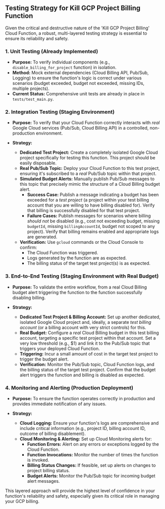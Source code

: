 ## Testing Strategy for Kill GCP Project Billing Function

Given the critical and destructive nature of the 'Kill GCP Project Billing' Cloud Function, a robust, multi-layered testing strategy is essential to ensure its reliability and safety.

### 1. Unit Testing (Already Implemented)

*   **Purpose:** To verify individual components (e.g., `disable_billing_for_project` function) in isolation.
*   **Method:** Mock external dependencies (Cloud Billing API, Pub/Sub, Logging) to ensure the function's logic is correct under various scenarios (budget exceeded, budget not exceeded, missing IDs, multiple projects).
*   **Current Status:** Comprehensive unit tests are already in place in `tests/test_main.py`.

### 2. Integration Testing (Staging Environment)

*   **Purpose:** To verify that your Cloud Function correctly interacts with *real* Google Cloud services (Pub/Sub, Cloud Billing API) in a controlled, non-production environment.

*   **Strategy:**
    *   **Dedicated Test Project:** Create a completely isolated Google Cloud project specifically for testing this function. This project should be easily disposable.
    *   **Real Pub/Sub Topic:** Deploy your Cloud Function to this test project, ensuring it's subscribed to a *real* Pub/Sub topic within that project.
    *   **Simulated Budget Alerts:** Manually publish Pub/Sub messages to this topic that precisely mimic the structure of a Cloud Billing budget alert.
        *   **Success Case:** Publish a message indicating a budget has been exceeded for a *test project* (a project within your test billing account that you are willing to have billing disabled for). Verify that billing is successfully disabled for that test project.
        *   **Failure Cases:** Publish messages for scenarios where billing *should not* be disabled (e.g., cost not exceeding budget, missing `budgetId`, missing `billingAccountId`, budget not scoped to any project). Verify that billing remains enabled and appropriate logs are generated.
    *   **Verification:** Use `gcloud` commands or the Cloud Console to confirm:
        *   The Cloud Function was triggered.
        *   Logs generated by the function are as expected.
        *   The billing status of the target test project(s) is as expected.

### 3. End-to-End Testing (Staging Environment with Real Budget)

*   **Purpose:** To validate the entire workflow, from a real Cloud Billing budget alert triggering the function to the function successfully disabling billing.

*   **Strategy:**
    *   **Dedicated Test Project & Billing Account:** Set up another dedicated, isolated Google Cloud project and, ideally, a separate *test billing account* (or a billing account with very strict controls) for this.
    *   **Real Budget:** Configure a *real* Cloud Billing budget in this test billing account, targeting a specific test project within that account. Set a very low threshold (e.g., $1) and link it to the Pub/Sub topic that triggers your deployed Cloud Function.
    *   **Triggering:** Incur a small amount of cost in the target test project to trigger the budget alert.
    *   **Verification:** Monitor the Pub/Sub topic, Cloud Function logs, and the billing status of the target test project. Confirm that the budget alert triggers the function and billing is disabled as expected.

### 4. Monitoring and Alerting (Production Deployment)

*   **Purpose:** To ensure the function operates correctly in production and provides immediate notification of any issues.

*   **Strategy:**
    *   **Cloud Logging:** Ensure your function's logs are comprehensive and include critical information (e.g., project ID, billing account ID, outcome of billing disablement).
    *   **Cloud Monitoring & Alerting:** Set up Cloud Monitoring alerts for:
        *   **Function Errors:** Alert on any errors or exceptions logged by the Cloud Function.
        *   **Function Invocations:** Monitor the number of times the function is invoked.
        *   **Billing Status Changes:** If feasible, set up alerts on changes to project billing status.
        *   **Budget Alerts:** Monitor the Pub/Sub topic for incoming budget alert messages.

This layered approach will provide the highest level of confidence in your function's reliability and safety, especially given its critical role in managing your GCP billing.
